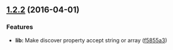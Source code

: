 <a name="1.2.2"></a>
## [1.2.2](https://github.com/jspizziri/sequelize-connect/compare/v1.2.1...v1.2.2) (2016-04-01)


### Features

* **lib:** Make discover property accept string or array ([f5855a3](https://github.com/jspizziri/sequelize-connect/commit/f5855a3))
